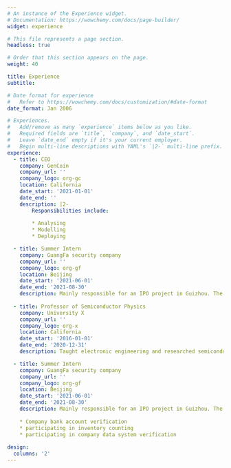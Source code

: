 ```yaml
---
# An instance of the Experience widget.
# Documentation: https://wowchemy.com/docs/page-builder/
widget: experience

# This file represents a page section.
headless: true

# Order that this section appears on the page.
weight: 40

title: Experience
subtitle:

# Date format for experience
#   Refer to https://wowchemy.com/docs/customization/#date-format
date_format: Jan 2006

# Experiences.
#   Add/remove as many `experience` items below as you like.
#   Required fields are `title`, `company`, and `date_start`.
#   Leave `date_end` empty if it's your current employer.
#   Begin multi-line descriptions with YAML's `|2-` multi-line prefix.
experience:
  - title: CEO
    company: GenCoin
    company_url: ''
    company_logo: org-gc
    location: California
    date_start: '2021-01-01'
    date_end: ''
    description: |2-
        Responsibilities include:
        
        * Analysing
        * Modelling
        * Deploying

  - title: Summer Intern
    company: GuangFa security company
    company_url: ''
    company_logo: org-gf
    location: Beijing
    date_start: '2021-06-01'
    date_end: '2021-08-30'
    description: Mainly responsible for an IPO project in Guizhou. The main work content includes: 
        
  - title: Professor of Semiconductor Physics
    company: University X
    company_url: ''
    company_logo: org-x
    location: California
    date_start: '2016-01-01'
    date_end: '2020-12-31'
    description: Taught electronic engineering and researched semiconductor physics.

  - title: Summer Intern
    company: GuangFa security company
    company_url: ''
    company_logo: org-gf
    location: Beijing
    date_start: '2021-06-01'
    date_end: '2021-08-30'
    description: Mainly responsible for an IPO project in Guizhou. The main work content includes: 
    
    * Company bank account verification
    * participating in inventory counting
    * participating in company data system verification
    
design:
  columns: '2'
---
```

